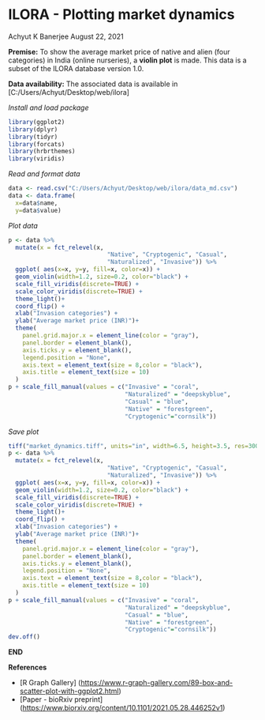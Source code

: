 ILORA - Plotting market dynamics
================
Achyut K Banerjee
August 22, 2021

**Premise:** To show the average market price of native and alien (four
categories) in India (online nurseries), a **violin plot** is made. This
data is a subset of the ILORA database version 1.0.

**Data availability:** The associated data is available in
\[C:/Users/Achyut/Desktop/web/ilora\]

*Install and load package*

``` r
library(ggplot2)
library(dplyr)
library(tidyr)
library(forcats)
library(hrbrthemes)
library(viridis)
```

*Read and format data*

``` r
data <- read.csv("C:/Users/Achyut/Desktop/web/ilora/data_md.csv")
data <- data.frame(
  x=data$name, 
  y=data$value)
```

*Plot data*

``` r
p <- data %>%
  mutate(x = fct_relevel(x, 
                            "Native", "Cryptogenic", "Casual", 
                            "Naturalized", "Invasive")) %>%
  ggplot( aes(x=x, y=y, fill=x, color=x)) +
  geom_violin(width=1.2, size=0.2, color="black") +
  scale_fill_viridis(discrete=TRUE) +
  scale_color_viridis(discrete=TRUE) +
  theme_light()+
  coord_flip() +
  xlab("Invasion categories") +
  ylab("Average market price (INR)")+
  theme(
    panel.grid.major.x = element_line(color = "gray"),
    panel.border = element_blank(),
    axis.ticks.y = element_blank(),
    legend.position = "None",
    axis.text = element_text(size = 8,color = "black"),
    axis.title = element_text(size = 10)
  )
p + scale_fill_manual(values = c("Invasive" = "coral",
                                 "Naturalized" = "deepskyblue",
                                 "Casual" = "blue",
                                 "Native" = "forestgreen",
                                 "Cryptogenic"="cornsilk"))
```

*Save plot*

``` r
tiff("market_dynamics.tiff", units="in", width=6.5, height=3.5, res=300,compression = "none")
p <- data %>%
  mutate(x = fct_relevel(x, 
                            "Native", "Cryptogenic", "Casual", 
                            "Naturalized", "Invasive")) %>%
  ggplot( aes(x=x, y=y, fill=x, color=x)) +
  geom_violin(width=1.2, size=0.2, color="black") +
  scale_fill_viridis(discrete=TRUE) +
  scale_color_viridis(discrete=TRUE) +
  theme_light()+
  coord_flip() +
  xlab("Invasion categories") +
  ylab("Average market price (INR)")+
  theme(
    panel.grid.major.x = element_line(color = "gray"),
    panel.border = element_blank(),
    axis.ticks.y = element_blank(),
    legend.position = "None",
    axis.text = element_text(size = 8,color = "black"),
    axis.title = element_text(size = 10)
  )
p + scale_fill_manual(values = c("Invasive" = "coral",
                                 "Naturalized" = "deepskyblue",
                                 "Casual" = "blue",
                                 "Native" = "forestgreen",
                                 "Cryptogenic"="cornsilk"))
dev.off()
```

**END**

**References**

  - \[R Graph Gallery\]
    (<https://www.r-graph-gallery.com/89-box-and-scatter-plot-with-ggplot2.html>)
  - \[Paper - bioRxiv preprint\]
    (<https://www.biorxiv.org/content/10.1101/2021.05.28.446252v1>)
